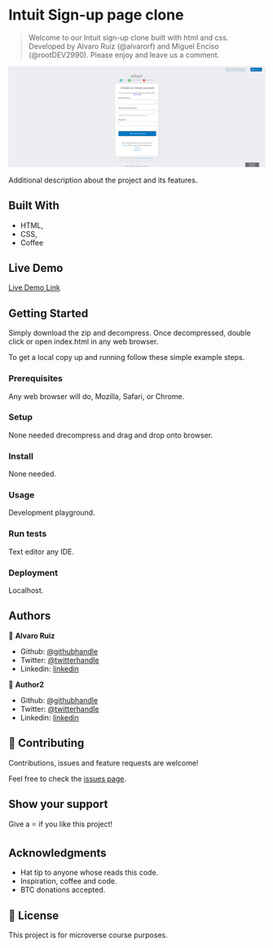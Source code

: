 # Intuit Sign-up page clone

> Welcome to our Intuit sign-up clone built with html and css. Developed by Alvaro Ruiz (@alvarorf) and Miguel Enciso (@rootDEV2990). Please enjoy and leave us a comment. 

![screenshot](./app_screenshot.png)

Additional description about the project and its features.

## Built With

- HTML,
- CSS,
- Coffee 

## Live Demo

[Live Demo Link](https://rawcdn.githack.com/alvarorf/Signup-page/a88ef0540b3327c16ff2702592f668225ab863ae/index.html)


## Getting Started

Simply download the zip and decompress. Once decompressed, double click or open index.html in any web browser. 


To get a local copy up and running follow these simple example steps.

### Prerequisites

Any web browser will do, Mozilla, Safari, or Chrome. 

### Setup

None needed drecompress and drag and drop onto browser. 

### Install

None needed. 

### Usage

Development playground. 

### Run tests

Text editor any IDE.

### Deployment

Localhost. 



## Authors

👤 **Alvaro Ruiz**

- Github: [@githubhandle](https://github.com/alvarorf)
- Twitter: [@twitterhandle](https://twitter.com/aaruizf)
- Linkedin: [linkedin](https://www.linkedin.com/in/alvaro-r-22810915a/)

👤 **Author2**

- Github: [@githubhandle](https://github.com/rootDEV2990)
- Twitter: [@twitterhandle](https://twitter.com/m29902)
- Linkedin: [linkedin](https://www.linkedin.com/in/miguel-enciso-6474741a1/)

## 🤝 Contributing

Contributions, issues and feature requests are welcome!

Feel free to check the [issues page](issues/).

## Show your support

Give a ⭐️ if you like this project!

## Acknowledgments

- Hat tip to anyone whose reads this code.
- Inspiration, coffee and code. 
- BTC donations accepted. 

## 📝 License

This project is for microverse course purposes.
